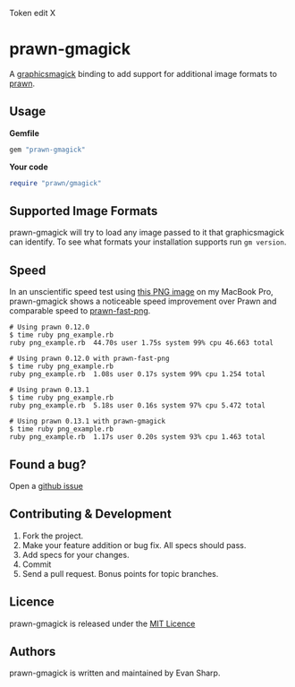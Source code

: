 Token edit X

# prawn-gmagick

A [graphicsmagick](http:////www.graphicsmagick.org/) binding to add support for
additional image formats to [prawn](https://github.com/prawnpdf/prawn).

## Usage

**Gemfile**

```ruby
gem "prawn-gmagick"
```

**Your code**

```ruby
require "prawn/gmagick"
```

## Supported Image Formats
prawn-gmagick will try to load any image passed to it that graphicsmagick can
identify. To see what formats your installation supports run `gm version`.

## Speed
In an unscientific speed test using [this PNG image](https://github.com/prawnpdf/png-testing/blob/master/book.png)
on my MacBook Pro, prawn-gmagick shows a noticeable speed improvement
over Prawn and comparable speed to [prawn-fast-png](https://github.com/amberbit/prawn-fast-png).

```
# Using prawn 0.12.0
$ time ruby png_example.rb
ruby png_example.rb  44.70s user 1.75s system 99% cpu 46.663 total

# Using prawn 0.12.0 with prawn-fast-png
$ time ruby png_example.rb
ruby png_example.rb  1.08s user 0.17s system 99% cpu 1.254 total

# Using prawn 0.13.1
$ time ruby png_example.rb
ruby png_example.rb  5.18s user 0.16s system 97% cpu 5.472 total

# Using prawn 0.13.1 with prawn-gmagick
$ time ruby png_example.rb
ruby png_example.rb  1.17s user 0.20s system 93% cpu 1.463 total

```

## Found a bug?
Open a [github issue](https://github.com/packetmonkey/prawn-gmagick/issues)

## Contributing & Development
1. Fork the project.
2. Make your feature addition or bug fix. All specs should pass.
3. Add specs for your changes.
4. Commit
5. Send a pull request. Bonus points for topic branches.

## Licence
prawn-gmagick is released under the [MIT Licence](http://choosealicense.com/licenses/mit/)

## Authors
prawn-gmagick is written and maintained by Evan Sharp.
